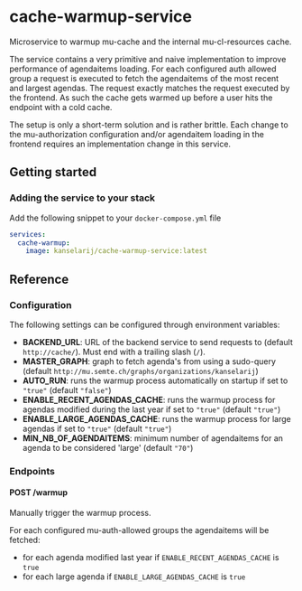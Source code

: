 # cache-warmup-service

Microservice to warmup mu-cache and the internal mu-cl-resources cache.

The service contains a very primitive and naive implementation to improve performance of agendaitems loading. For each configured auth allowed group a request is executed to fetch the agendaitems of the most recent and largest agendas. The request exactly matches the request executed by the frontend. As such the cache gets warmed up before a user hits the endpoint with a cold cache.

The setup is only a short-term solution and is rather brittle. Each change to the mu-authorization configuration and/or agendaitem loading in the frontend requires an implementation change in this service.

## Getting started
### Adding the service to your stack
Add the following snippet to your `docker-compose.yml` file

```yaml
services:
  cache-warmup:
    image: kanselarij/cache-warmup-service:latest
```

## Reference
### Configuration
The following settings can be configured through environment variables:
- **BACKEND_URL**: URL of the backend service to send requests to (default `http://cache/`). Must end with a trailing slash (`/`).
- **MASTER_GRAPH**: graph to fetch agenda's from using a sudo-query (default `http://mu.semte.ch/graphs/organizations/kanselarij`)
- **AUTO_RUN**: runs the warmup process automatically on startup if set to `"true"` (default `"false"`)
- **ENABLE_RECENT_AGENDAS_CACHE**: runs the warmup process for agendas modified during the last year if set to `"true"` (default `"true"`)
- **ENABLE_LARGE_AGENDAS_CACHE**: runs the warmup process for large agendas if set to `"true"` (default `"true"`)
- **MIN_NB_OF_AGENDAITEMS**: minimum number of agendaitems for an agenda to be considered 'large' (default `"70"`)

### Endpoints
#### POST /warmup
Manually trigger the warmup process.

For each configured mu-auth-allowed groups the agendaitems will be fetched:
- for each agenda modified last year if `ENABLE_RECENT_AGENDAS_CACHE` is `true`
- for each large agenda if `ENABLE_LARGE_AGENDAS_CACHE` is `true`

